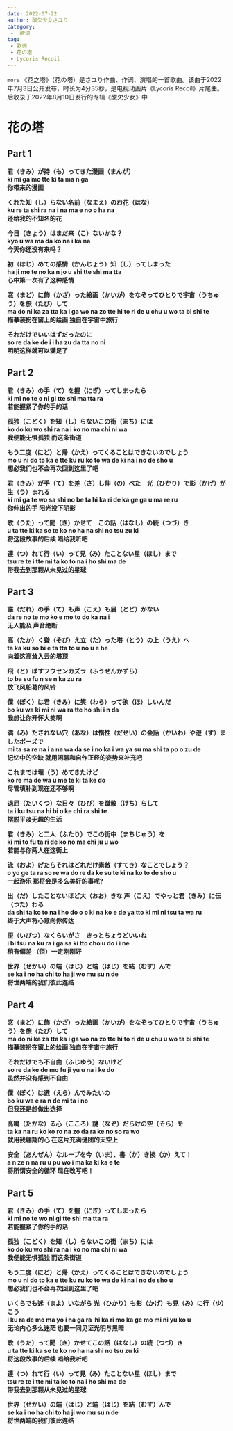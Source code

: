 ```yaml
---
date: 2022-07-22
author: 酸欠少女さユり
category:
 -  歌词
tag:
 - 歌词
 - 花の塔
 - Lycoris Recoil
---
```


`more` 《花之塔》（花の塔）是さユり作曲、作词、演唱的一首歌曲。该曲于2022年7月3日公开发布，时长为4分35秒，是电视动画片《Lycoris Recoil》片尾曲。后收录于2022年8月10日发行的专辑《酸欠少女》中

<!-- more -->
# 花の塔

## Part 1
**君（きみ）が持（も）ってきた漫画（まんが）**  
**ki mi ga mo tte ki ta ma n ga**  
**你带来的漫画**  

**くれた知（し）らない名前（なまえ）のお花（はな）**  
**ku re ta shi ra na i na ma e no o ha na**  
**还给我的不知名的花**  

**今日（きょう）はまだ来（こ）ないかな？**  
**kyo u wa ma da ko na i ka na**  
**今天你还没有来吗？**  

**初（はじ）めての感情（かんじょう）知（し）ってしまった**  
**ha ji me te no ka n jo u shi tte shi ma tta**  
**心中第一次有了这种感情**  

**窓（まど）に飾（かざ）った絵画（かいが）をなぞってひとりで宇宙（うちゅう）を旅（たび）して**  
**ma do ni ka za tta ka i ga wo na zo tte hi to ri de u chu u wo ta bi shi te**  
**描摹装扮在窗上的绘画 独自在宇宙中旅行**  

**それだけでいいはずだったのに**  
**so re da ke de i i ha zu da tta no ni**  
**明明这样就可以满足了**  

## Part 2
**君（きみ）の手（て）を握（にぎ）ってしまったら**  
**ki mi no te o ni gi tte shi ma tta ra**  
**若能握紧了你的手的话**  

**孤独（こどく）を知（し）らないこの街（まち）には**  
**ko do ku wo shi ra na i ko no ma chi ni wa**  
**我便能无惧孤独 而这条街道**  

**もう二度（にど）と帰（かえ）ってくることはできないのでしょう**  
**mo u ni do to ka e tte ku ru ko to wa de ki na i no de sho u**  
**想必我们也不会再次回到这里了吧**  

**君（きみ）が手（て）を差（さ）し伸（の）べた　光（ひかり）で影（かげ）が生（う）まれる**  
**ki mi ga te wo sa shi no be ta hi ka ri de ka ge ga u ma re ru**  
**你伸出的手 阳光投下阴影**  

**歌（うた）って聞（き）かせて　この話（はなし）の続（つづ）き**  
**u ta tte ki ka se te ko no ha na shi no tsu zu ki**  
**将这段故事的后续 唱给我听吧**  

**連（つ）れて行（い）って見（み）たことない星（ほし）まで**  
**tsu re te i tte mi ta ko to na i ho shi ma de**  
**带我去到那颗从未见过的星球**  

## Part 3
**誰（だれ）の手（て）も声（こえ）も届（とど）かない**  
**da re no te mo ko e mo to do ka na i**  
**无人能及 声音绝断**  

**高（たか）く聳（そび）え立（た）った塔（とう）の上（うえ）へ**  
**ta ka ku so bi e ta tta to u no u e he**  
**向着这高耸入云的塔顶**  

**飛（と）ばすフウセンカズラ（ふうせんかずら）**  
**to ba su fu n se n ka zu ra**  
**放飞风船葛的风铃**  

**僕（ぼく）は君（きみ）に笑（わら）って欲（ほ）しいんだ**  
**bo ku wa ki mi ni wa ra tte ho shi i n da**  
**我想让你开怀大笑啊**  

**満（み）たされない穴（あな）は惰性（だせい）の会話（かいわ）や澄（す）ましたポーズで**  
**mi ta sa re na i a na wa da se i no ka i wa ya su ma shi ta po o zu de**  
**记忆中的空缺 就用闲聊和自作正经的姿势来补充吧**  

**これまでは埋（う）めてきたけど**  
**ko re ma de wa u me te ki ta ke do**  
**尽管填补到现在还不够啊**  

**退屈（たいくつ）な日々（ひび）を蹴散（けち）らして**  
**ta i ku tsu na hi bi o ke chi ra shi te**  
**摆脱平淡无趣的生活**  

**君（きみ）と二人（ふたり）でこの街中（まちじゅう）を**  
**ki mi to fu ta ri de ko no ma chi ju u wo**  
**若能与你两人在这街上**  

**泳（およ）げたらそれはどれだけ素敵（すてき）なことでしょう？**  
**o yo ge ta ra so re wa do re da ke su te ki na ko to de sho u**  
**一起游乐 那将会是多么美好的事呢?**  

**出（だ）したことないほど大（おお）きな 声（こえ）でやっと君（きみ）に伝（つた）わる**  
**da shi ta ko to na i ho do o o ki na ko e de ya tto ki mi ni tsu ta wa ru**  
**终于大声将心意向你传达**  

**歪（いびつ）なくらいがさ　きっとちょうどいいね**  
**i bi tsu na ku ra i ga sa ki tto cho u do i i ne**  
**稍有偏差 （但）一定刚刚好**  

**世界（せかい）の端（はじ）と端（はじ）を結（むす）んで**  
**se ka i no ha chi to ha ji wo mu su n de**  
**将世两端的我们彼此连结**  

## Part 4
**窓（まど）に飾（かざ）った絵画（かいが）をなぞってひとりで宇宙（うちゅう）を旅（たび）して**  
**ma do ni ka za tta ka i ga wo na zo tte hi to ri de u chu u wo ta bi shi te**  
**描摹装扮在窗上的绘画 独自在宇宙中旅行**  

**それだけでも不自由（ふじゆう）ないけど**  
**so re da ke de mo fu ji yu u na i ke do**  
**虽然并没有感到不自由**  

**僕（ぼく）は選（えら）んでみたいの**  
**bo ku wa e ra n de mi ta i no**  
**但我还是想做出选择**  

**高鳴（たかな）る心（こころ）謎（なぞ）だらけの空（そら）を**  
**ta ka na ru ko ko ro na zo da ra ke no so ra wo**  
**就用我翱翔的心 在这片充满谜团的天空上**  

**安全（あんぜん）なループを今（いま）、書（か）き換（か）えて！**  
**a n ze n na ru u pu wo i ma ka ki ka e te**  
**将所谓安全的循环 现在改写吧！**  

## Part 5
**君（きみ）の手（て）を握（にぎ）ってしまったら**  
**ki mi no te wo ni gi tte shi ma tta ra**  
**若能握紧了你的手的话**  

**孤独（こどく）を知（し）らないこの街（まち）には**  
**ko do ku wo shi ra na i ko no ma chi ni wa**  
**我便能无惧孤独 而这条街道**  

**もう二度（にど）と帰（かえ）ってくることはできないのでしょう**  
**mo u ni do to ka e tte ku ru ko to wa de ki na i no de sho u**  
**想必我们也不会再次回到这里了吧**  

**いくらでも迷（まよ）いながら 光（ひかり）も影（かげ）も見（み）に行（ゆ）こう**  
**i ku ra de mo ma yo i na ga ra  hi ka ri mo ka ge mo mi ni yu ko u**  
**无论内心多么迷茫 也要一同见证光明与黑暗**  

**歌（うた）って聞（き）かせてこの話（はなし）の続（つづ）き**  
**u ta tte ki ka se te ko no ha na shi no tsu zu ki**  
**将这段故事的后续 唱给我听吧**  

**連（つ）れて行（い）って見（み）たことない星（ほし）まで**  
**tsu re te i tte mi ta ko to na i ho shi ma de**  
**带我去到那颗从未见过的星球**  

**世界（せかい）の端（はじ）と端（はじ）を結（むす）んで**  
**se ka i no ha chi to ha ji wo mu su n de**  
**将世两端的我们彼此连结**  